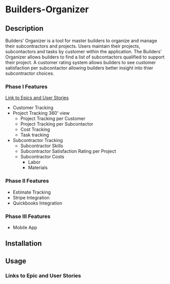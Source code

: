 # Builders-Organizer

## Description
Builders' Organizer is a tool for master builders to organize and manage their subcontractors and projects. Users maintain their projects, subcontactors and tasks by customer within the application. The Builders' Organizer allows builders to find a list of subcontactors qualified to support their project.  A customer rating system allows builders to see customer satisfaction per subcontactor allowing builders better insight into thier subcontractor choices.

### Phase I Features 
[Link to Epics and User Stories](https://moebirdie.github.io/Builders-Organizer/Pages/Index.html)

- Customer Tracking
- Project Tracking 360' view
    - Project Tracking per Customer
    - Project Tracking per Subcontactor
    - Cost Tracking
    - Task tracking
- Subcontractor Tracking
    - Subcontractor Skills
    - Subcontractor Satisfaction Rating per Project
    - Subcontractor Costs
      - Labor
      - Materials
    
### Phase II Features
- Estimate Tracking
- Stripe Integration
- Quickbooks Integration

### Phase III Features
- Mobile App


## Installation

## Usage

### Links to Epic and User Stories

